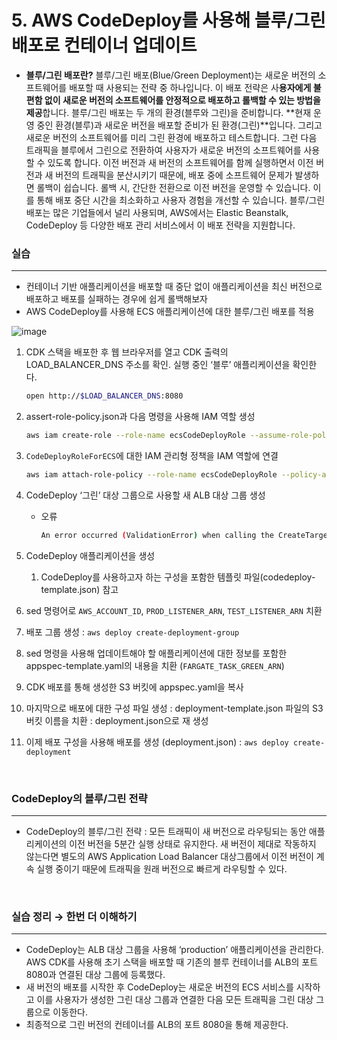 # 5. AWS CodeDeploy를 사용해 블루/그린 배포로 컨테이너 업데이트

- **블루/그린 배포란?**
  블루/그린 배포(Blue/Green Deployment)는 새로운 버전의 소프트웨어를 배포할 때 사용되는 전략 중 하나입니다. 이 배포 전략은 사**용자에게 불편함 없이 새로운 버전의 소프트웨어를 안정적으로 배포하고 롤백할 수 있는 방법을 제공**합니다.
  블루/그린 배포는 두 개의 환경(블루와 그린)을 준비합니다. **현재 운영 중인 환경(블루)과 새로운 버전을 배포할 준비가 된 환경(그린)**입니다. 그리고 새로운 버전의 소프트웨어를 미리 그린 환경에 배포하고 테스트합니다. 그런 다음 트래픽을 블루에서 그린으로 전환하여 사용자가 새로운 버전의 소프트웨어를 사용할 수 있도록 합니다.
  이전 버전과 새 버전의 소프트웨어를 함께 실행하면서 이전 버전과 새 버전의 트래픽을 분산시키기 때문에, 배포 중에 소프트웨어 문제가 발생하면 롤백이 쉽습니다. 롤백 시, 간단한 전환으로 이전 버전을 운영할 수 있습니다. 이를 통해 배포 중단 시간을 최소화하고 사용자 경험을 개선할 수 있습니다.
  블루/그린 배포는 많은 기업들에서 널리 사용되며, AWS에서는 Elastic Beanstalk, CodeDeploy 등 다양한 배포 관리 서비스에서 이 배포 전략을 지원합니다.
    <br>

### 실습

---

- 컨테이너 기반 애플리케이션을 배포할 때 중단 없이 애플리케이션을 최신 버전으로 배포하고 배포를 실패하는 경우에 쉽게 롤백해보자
- AWS CodeDeploy를 사용해 ECS 애플리케이션에 대한 블루/그린 배포를 적용

![image](https://user-images.githubusercontent.com/49095587/230257672-857a4aa2-1403-4427-a248-3ec47b7f73cd.png)

1. CDK 스택을 배포한 후 웹 브라우저를 열고 CDK 출력의 LOAD_BALANCER_DNS 주소를 확인. 실행 중인 ‘블루’ 애플리케이션을 확인한다.

   ```bash
   open http://$LOAD_BALANCER_DNS:8080
   ```

2. assert-role-policy.json과 다음 명령을 사용해 IAM 역할 생성

   ```bash
   aws iam create-role --role-name ecsCodeDeployRole --assume-role-policy-document file://assume-role-policy.json
   ```

3. `CodeDeployRoleForECS`에 대한 IAM 관리형 정책을 IAM 역할에 연결

   ```bash
   aws iam attach-role-policy --role-name ecsCodeDeployRole --policy-arn arn:aws:iam::aws:policy/AWSCodeDeployRoleForECS
   ```

4. CodeDeploy ‘그린’ 대상 그룹으로 사용할 새 ALB 대상 그룹 생성
   - 오류
     ```bash
     An error occurred (ValidationError) when calling the CreateTargetGroup operation: The VPC ID 'vpc-01ad05dbfdd8603d9' is not found
     ```
5. CodeDeploy 애플리케이션을 생성
   1. CodeDeploy를 사용하고자 하는 구성을 포함한 템플릿 파일(codedeploy-template.json) 참고
6. sed 명령어로 `AWS_ACCOUNT_ID`, `PROD_LISTENER_ARN`, `TEST_LISTENER_ARN` 치환
7. 배포 그룹 생성 : `aws deploy create-deployment-group`
8. sed 명령을 사용해 업데이트해야 할 애플리케이션에 대한 정보를 포함한 appspec-template.yaml의 내용을 치환 (`FARGATE_TASK_GREEN_ARN`)
9. CDK 배포를 통해 생성한 S3 버킷에 appspec.yaml을 복사
10. 마지막으로 배포에 대한 구성 파일 생성 : deployment-template.json 파일의 S3 버킷 이름을 치환 : deployment.json으로 재 생성
11. 이제 배포 구성을 사용해 배포를 생성 (deployment.json) : `aws deploy create-deployment`

<br>

### CodeDeploy의 블루/그린 전략

---

- CodeDeploy의 블루/그린 전략 : 모든 트래픽이 새 버전으로 라우팅되는 동안 애플리케이션의 이전 버전을 5분간 실행 상태로 유지한다. 새 버전이 제대로 작동하지 않는다면 별도의 AWS Application Load Balancer 대상그룹에서 이전 버전이 계속 실행 중이기 때문에 트래픽을 원래 버전으로 빠르게 라우팅할 수 있다.

<br>

### 실습 정리 → 한번 더 이해하기

---

- CodeDeploy는 ALB 대상 그룹을 사용해 ‘production’ 애플리케이션을 관리한다. AWS CDK를 사용해 초기 스택을 배포할 때 기존의 블루 컨테이너를 ALB의 포트 8080과 연결된 대상 그룹에 등록했다.
- 새 버전의 배포를 시작한 후 CodeDeploy는 새로운 버전의 ECS 서비스를 시작하고 이를 사용자가 생성한 그린 대상 그룹과 연결한 다음 모든 트래픽을 그린 대상 그룹으로 이동한다.
- 최종적으로 그린 버전의 컨테이너를 ALB의 포트 8080을 통해 제공한다.
